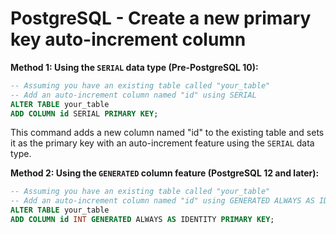 # PostgreSQL - Create a new primary key auto-increment column

**Method 1: Using the `SERIAL` data type (Pre-PostgreSQL 10):**

```sql
-- Assuming you have an existing table called "your_table"
-- Add an auto-increment column named "id" using SERIAL
ALTER TABLE your_table
ADD COLUMN id SERIAL PRIMARY KEY;
```

This command adds a new column named "id" to the existing table and sets it as the primary key with an auto-increment feature using the `SERIAL` data type.

**Method 2: Using the `GENERATED` column feature (PostgreSQL 12 and later):**

```sql
-- Assuming you have an existing table called "your_table"
-- Add an auto-increment column named "id" using GENERATED ALWAYS AS IDENTITY
ALTER TABLE your_table
ADD COLUMN id INT GENERATED ALWAYS AS IDENTITY PRIMARY KEY;
```
